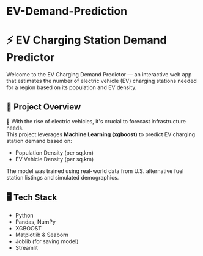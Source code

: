 # EV-Demand-Prediction

# ⚡ EV Charging Station Demand Predictor

Welcome to the EV Charging Demand Predictor — an interactive web app that estimates the number of electric vehicle (EV) charging stations needed for a region based on its population and EV density.

## 📌 Project Overview

🚗 With the rise of electric vehicles, it's crucial to forecast infrastructure needs.  
This project leverages **Machine Learning (xgboost)** to predict EV charging station demand based on:

- Population Density (per sq.km)
- EV Vehicle Density (per sq.km)

The model was trained using real-world data from U.S. alternative fuel station listings and simulated demographics.



## 🖥️ Tech Stack

- Python
- Pandas, NumPy
- XGBOOST
- Matplotlib & Seaborn
- Joblib (for saving model)
- Streamlit

